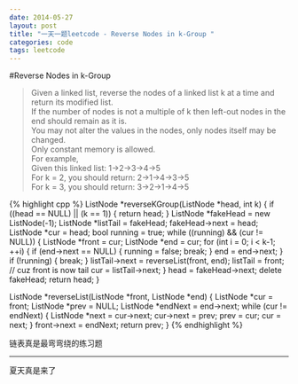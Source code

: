 ```yaml
---
date: 2014-05-27
layout: post
title: "一天一题leetcode - Reverse Nodes in k-Group "
categories: code
tags: leetcode
---
```


#Reverse Nodes in k-Group
>Given a linked list, reverse the nodes of a linked list k at a time and return its modified list.   
>If the number of nodes is not a multiple of k then left-out nodes in the end should remain as it is.   
>You may not alter the values in the nodes, only nodes itself may be changed.   
>Only constant memory is allowed.   
>For example,   
>Given this linked list: 1->2->3->4->5   
>For k = 2, you should return: 2->1->4->3->5   
>For k = 3, you should return: 3->2->1->4->5   

{% highlight cpp %}
ListNode *reverseKGroup(ListNode *head, int k) {
    if ((head == NULL) || (k == 1)) {
        return head;
    }
    ListNode *fakeHead = new ListNode(-1);
    ListNode *listTail = fakeHead;
    fakeHead->next = head;
    ListNode *cur = head;
    bool running = true;
    while ((running) && (cur != NULL)) {
        ListNode *front = cur;
        ListNode *end = cur;
        for (int i = 0; i < k-1; ++i) {
            if (end->next == NULL) {
                running = false;
                break;
            }
            end = end->next;
        }
        if (!running) {
            break;
        }
        listTail->next = reverseList(front, end);
        listTail = front; // cuz front is now tail
        cur = listTail->next;
    }
    head = fakeHead->next;
    delete fakeHead;
    return head;
}

ListNode *reverseList(ListNode *front, ListNode *end) {
    ListNode *cur = front;
    ListNode *prev = NULL;
    ListNode *endNext = end->next;
    while (cur != endNext) {
        ListNode *next = cur->next;
        cur->next = prev;
        prev = cur;
        cur = next;
    }
    front->next = endNext;
    return prev;
}
{% endhighlight %}

链表真是最弯弯绕的练习题

---
夏天真是来了